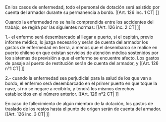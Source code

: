 En los casos de enfermedad, todo el personal de dotación será asistido por cuenta del armador durante su permanencia a bordo. [[Art. 126 inc. 1 CT| ]]

Cuando la enfermedad no se halle comprendida entre los accidentes del trabajo, se regirá por las siguientes normas: [[Art. 126 inc. 2 CT| ]]

1.- el enfermo será desembarcado al llegar a puerto, si el capitán, previo informe médico, lo juzga necesario y serán de cuenta del armador los gastos de enfermedad en tierra, a menos que el desembarco se realice en puerto chileno en que existan servicios de atención médica sostenidos por los sistemas de previsión a que el enfermo se encuentre afecto. Los gastos de pasaje al puerto de restitución serán de cuenta del armador, y [[Art. 126 n°1 CT| ]]

2.- cuando la enfermedad sea perjudicial para la salud de los que van a bordo, el enfermo será desembarcado en el primer puerto en que toque la nave, si no se negare a recibirlo, y tendrá los mismos derechos establecidos en el número anterior. [[Art. 126 n°2 CT| ]]

En caso de fallecimiento de algún miembro de la dotación, los gastos de traslado de los restos hasta el punto de origen serán de cuenta del armador. [[Art. 126 inc. 3 CT| ]]